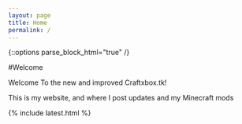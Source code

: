 ```yaml
---
layout: page
title: Home
permalink: /
---
```

{::options parse_block_html="true" /}
<div class="left">

#Welcome

Welcome To the new and improved Craftxbox.tk!  

This is my website, and where I post updates and my Minecraft mods

</div>

{% include latest.html %}